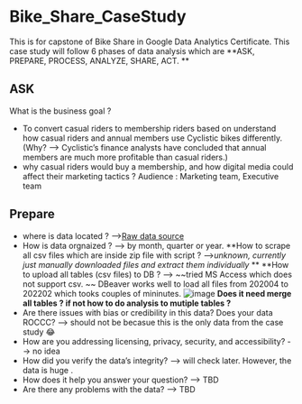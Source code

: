 # Bike_Share_CaseStudy
This is for capstone of Bike Share in Google Data Analytics Certificate. 
This case study will follow 6 phases of data analysis which are **ASK, PREPARE, PROCESS, ANALYZE, SHARE, ACT. **
## ASK
What is the business goal ? 
- To convert casual riders to membership riders based on understand how casual riders and annual members use Cyclistic bikes differently. (Why? --> Cyclistic’s finance analysts have concluded that annual members are much more profitable than casual riders.)
- why casual riders would buy a membership, and how digital media could affect their marketing tactics ?
Audience : Marketing team, Executive team
## Prepare
- where is data located ? -->[Raw data source](https://divvy-tripdata.s3.amazonaws.com/index.html)
- How is data orgnaized ? --> by month, quarter or year. 
**How to scrape all csv files which are inside zip file with script ? -->*unknown, currently just manually downloaded files and extract them individually* **
**How to upload all tables (csv files) to DB ? --> 
    ~~tried MS Access which does not support csv. ~~
    DBeaver works well to load all files from 202004 to 202202 which tooks couples of mininutes.
    ![image](https://user-images.githubusercontent.com/102010540/159379398-216dc8df-cab1-444b-8fbb-553ee5522f7d.png)
**Does it need merge all tables ? if not how to do analysis to mutiple tables ?**
- Are there issues with bias or credibility in this data? Does your data ROCCC? --> should not be becasue this is the only data from the case study 😂
- How are you addressing licensing, privacy, security, and accessibility? --> no idea
- How did you verify the data’s integrity? --> will check later. However, the data is huge . 
- How does it help you answer your question? --> TBD
- Are there any problems with the data? --> TBD
